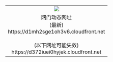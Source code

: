 ﻿<table>
  <tr></tr>
  <tr><td colspan=2 align=center><img src="https://d1mh2sge1oh3v6.cloudfront.net/Up/oGate.jpg" /></td></tr>
  <tr><td colspan=2 align=center>网门动态网址<br/>(最新)
<br>https://d1mh2sge1oh3v6.cloudfront.net
<br/><br/>(以下网址可能失效)
<br>https://d372iuei0hyjek.cloudfront.net
    </td>
  </tr>
</table>
